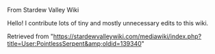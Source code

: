 From Stardew Valley Wiki

Hello! I contribute lots of tiny and mostly unnecessary edits to this wiki.

Retrieved from "https://stardewvalleywiki.com/mediawiki/index.php?title=User:PointlessSerpent&amp;oldid=139340"
